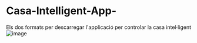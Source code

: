 # Casa-Intelligent-App-

Els dos formats per descarregar l'applicació per controlar la casa intel·ligent
![image](https://github.com/Alxx61/Casa-Intelligent-App-/assets/135628431/b81253ef-947a-4b7a-b0a0-d56d8632f737)
